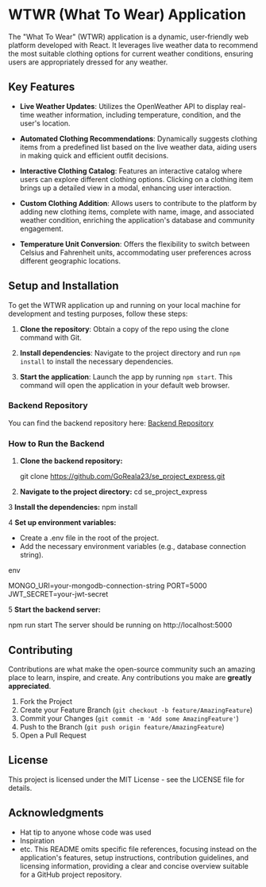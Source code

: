 # WTWR (What To Wear) Application

The "What To Wear" (WTWR) application is a dynamic, user-friendly web platform developed with React. It leverages live weather data to recommend the most suitable clothing options for current weather conditions, ensuring users are appropriately dressed for any weather.

## Key Features

- **Live Weather Updates**: Utilizes the OpenWeather API to display real-time weather information, including temperature, condition, and the user's location.

- **Automated Clothing Recommendations**: Dynamically suggests clothing items from a predefined list based on the live weather data, aiding users in making quick and efficient outfit decisions.

- **Interactive Clothing Catalog**: Features an interactive catalog where users can explore different clothing options. Clicking on a clothing item brings up a detailed view in a modal, enhancing user interaction.

- **Custom Clothing Addition**: Allows users to contribute to the platform by adding new clothing items, complete with name, image, and associated weather condition, enriching the application's database and community engagement.

- **Temperature Unit Conversion**: Offers the flexibility to switch between Celsius and Fahrenheit units, accommodating user preferences across different geographic locations.

## Setup and Installation

To get the WTWR application up and running on your local machine for development and testing purposes, follow these steps:

1. **Clone the repository**: Obtain a copy of the repo using the clone command with Git.

2. **Install dependencies**: Navigate to the project directory and run `npm install` to install the necessary dependencies.

3. **Start the application**: Launch the app by running `npm start`. This command will open the application in your default web browser.

### Backend Repository

You can find the backend repository here: [Backend Repository](https://github.com/GoReala23/se_project_express)

### How to Run the Backend

1. **Clone the backend repository:**

   git clone https://github.com/GoReala23/se_project_express.git

2. **Navigate to the project directory:**
   cd se_project_express

3 **Install the dependencies:**
npm install

4 **Set up environment variables:**

- Create a .env file in the root of the project.
- Add the necessary environment variables (e.g., database connection string).

env

MONGO_URI=your-mongodb-connection-string
PORT=5000
JWT_SECRET=your-jwt-secret

5 **Start the backend server:**

npm run start
The server should be running on http://localhost:5000

## Contributing

Contributions are what make the open-source community such an amazing place to learn, inspire, and create. Any contributions you make are **greatly appreciated**.

1. Fork the Project
2. Create your Feature Branch (`git checkout -b feature/AmazingFeature`)
3. Commit your Changes (`git commit -m 'Add some AmazingFeature'`)
4. Push to the Branch (`git push origin feature/AmazingFeature`)
5. Open a Pull Request

## License

This project is licensed under the MIT License - see the LICENSE file for details.

## Acknowledgments

- Hat tip to anyone whose code was used
- Inspiration
- etc.
  This README omits specific file references, focusing instead on the application's features, setup instructions, contribution guidelines, and licensing information, providing a clear and concise overview suitable for a GitHub project repository.

